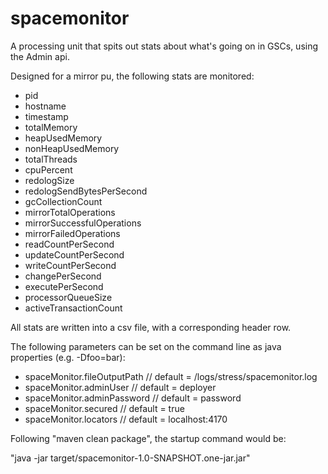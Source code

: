 spacemonitor
============

A processing unit that spits out stats about what's going on in GSCs,
using the Admin api.

Designed for a mirror pu, the following stats are monitored:

- pid
- hostname
- timestamp
- totalMemory
- heapUsedMemory
- nonHeapUsedMemory
- totalThreads
- cpuPercent
- redologSize
- redologSendBytesPerSecond
- gcCollectionCount
- mirrorTotalOperations
- mirrorSuccessfulOperations
- mirrorFailedOperations
- readCountPerSecond
- updateCountPerSecond
- writeCountPerSecond
- changePerSecond
- executePerSecond
- processorQueueSize
- activeTransactionCount

All stats are written into a csv file, with a corresponding header row.

The following parameters can be set on the command line as java properties (e.g. -Dfoo=bar):

+ spaceMonitor.fileOutputPath // default = /logs/stress/spacemonitor.log
+ spaceMonitor.adminUser // default = deployer
+ spaceMonitor.adminPassword // default = password
+ spaceMonitor.secured // default = true
+ spaceMonitor.locators // default = localhost:4170

Following "maven clean package", the startup command would be:

"java -jar target/spacemonitor-1.0-SNAPSHOT.one-jar.jar"
